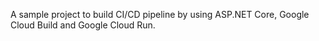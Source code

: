 A sample project to build CI/CD pipeline by using ASP.NET Core, Google Cloud Build and Google Cloud Run.